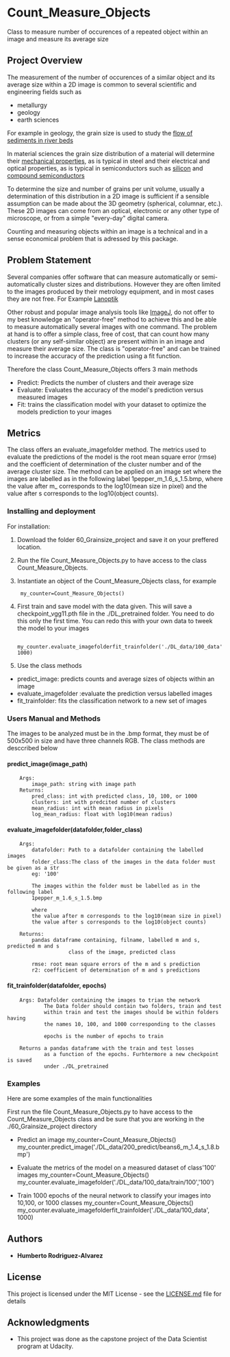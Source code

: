 # Count_Measure_Objects

Class to measure number of occurences of a repeated object within an image and measure its average size 

## Project Overview

The measurement of the number of occurences of a similar object and its average size within a 2D image is common to several scientific and engineering fields such as 
- metallurgy
- geology
- earth sciences

For example in geology, the grain size is used to study the 
[flow of sediments in river beds](https://onlinelibrary.wiley.com/doi/abs/10.1002/(SICI)1096-9837(199804)23:4%3C345::AID-ESP850%3E3.0.CO;2-B?casa_token=UIcTFPtknAoAAAAA:KBH3_aXOdTmNBRC-7JEqlXBEp0doUwJIJVG4xQbGPDBnkGCyZozqg6xxJBOSWff2bm6U47S6IXZBSw)

In material sciences the grain size distribution of a material will determine their [mechanical properties](https://escholarship.org/content/qt88g8n6f8/qt88g8n6f8.pdf), as is typical in steel and their electrical and optical properties, as is typical in semiconductors such as [silicon](https://www.sciencedirect.com/science/article/abs/pii/S1369800111000886) and [compound semiconductors](https://www.sciencedirect.com/science/article/abs/pii/S1359645413002784)

To determine the size and number of grains per unit volume, usually a determination of this distribution in a 2D image is sufficient if a sensible assumption can be made about the 3D geometry (spherical, columnar, etc.). These 2D images can come from an optical, electronic or any other type of microscope, or from a simple "every-day" digital camera. 

Counting and measuring objects within an image is a technical and in a sense economical problem that is adressed by this package.

## Problem Statement

Several companies offer software that can measure automatically or semi-automatically cluster sizes and distributions.  However they are often limited to the images produced by their metrology equipment, and in most cases they are not free. For Example [Lanoptik](https://www.lanoptik.com/microscope-software-iworks-fg)

Other robust and popular image analysis tools like [ImageJ](https://imagej.net/Welcome/), do not offer to my best knowledge an "operator-free" method to achieve this and be able to measure automatically several images with one command. The problem at hand is to offer a simple class, free of cost, that can count how many clusters (or any self-similar object) are present within in an image and measure their average size. The class is "operator-free" and can be trained to increase the accuracy of the prediction using a fit function.  

Therefore the class Count_Measure_Objects offers 3 main methods

+ Predict: Predicts the number of clusters and their average size
+ Evaluate: Evaluates the accuracy of the model's prediction versus measured images 
+ Fit: trains the classification model with your dataset to optimize the models prediction to your images

## Metrics

The class offers an evaluate_imagefolder method. The metrics used to evaluate the predictions of the model is the root mean square error (rmse) and the coefficient of determination of the cluster number and of the average cluster size. The method can be applied on an image set where the images are labelled as in the following label 1pepper_m_1.6_s_1.5.bmp, where the value after m_ corresponds to the log10(mean size in pixel) and the value after s corresponds to the log10(object counts).

### Installing and deployment

For installation: 

1) Download the folder 60_Grainsize_project and save it on your preffered location. 

2) Run the file Count_Measure_Objects.py to have access to the class Count_Measure_Objects.

3) Instantiate an object of the Count_Measure_Objects class, for example

        my_counter=Count_Measure_Objects()

4) First train and save model with the data given. This will save a checkpoint_vgg11.pth file in the ./DL_pretrained folder. You need to do this only the first time. You can redo this with your own data to tweek the model to your images
        
        my_counter.evaluate_imagefolderfit_trainfolder('./DL_data/100_data', 1000)  

5) Use the class methods

+ predict_image: predicts counts and average sizes of objects within an image
+ evaluate_imagefolder :evaluate the prediction versus labelled images
+ fit_trainfolder: fits the classification network to a new set of images

### Users Manual and Methods

The images to be analyzed must be in the .bmp format, they must be of 500x500 in size and have three channels RGB. The class methods are desccribed below

#### predict_image(image_path)
        Args: 
            image_path: string with image path     
        Returns: 
            pred_class: int with predicted class, 10, 100, or 1000
            clusters: int with predcited number of clusters
            mean_radius: int with mean radius in pixels
            log_mean_radius: float with log10(mean radius)

#### evaluate_imagefolder(datafolder,folder_class)
        Args: 
            datafolder: Path to a datafolder containing the labelled images
            folder_class:The class of the images in the data folder must be given as a str
            eg: '100'
            
            The images within the folder must be labelled as in the following label
            1pepper_m_1.6_s_1.5.bmp
            
            where 
            the value after m corresponds to the log10(mean size in pixel)
            the value after s corresponds to the log10(object counts)
        
        Returns: 
            pandas dataframe containing, filname, labelled m and s, predicted m and s
                        class of the image, predicted class
            
            rmse: root mean square errors of the m and s prediction 
            r2: coefficient of determination of m and s predictions

#### fit_trainfolder(datafolder, epochs)
        Args: Datafolder containing the images to trian the network
                The Data folder should contain two folders, train and test
                within train and test the images should be within folders having
                the names 10, 100, and 1000 corresponding to the classes
                
                epochs is the number of epochs to train 
                
        Returns a pandas dataframe with the train and test losses
                as a function of the epochs. Furhtermore a new checkpoint is saved
                under ./DL_pretrained

### Examples

Here are some examples of the main functionalities

First run the file Count_Measure_Objects.py to have access to the Count_Measure_Objects class and be sure that you are working in the ./60_Grainsize_project directory


+ Predict an image
        my_counter=Count_Measure_Objects()
        my_counter.predict_image('./DL_data/200_predict/beans6_m_1.4_s_1.8.bmp')  
        
+ Evaluate the metrics of the model on a measured dataset of class'100' images
        my_counter=Count_Measure_Objects()
        my_counter.evaluate_imagefolder('./DL_data/100_data/train/100','100')          

+ Train 1000 epochs of the neural network to classify your images into 10,100, or 1000 classes
        my_counter=Count_Measure_Objects()
        my_counter.evaluate_imagefolderfit_trainfolder('./DL_data/100_data', 1000)  
       

## Authors

* **Humberto Rodriguez-Alvarez** 

## License

This project is licensed under the MIT License - see the [LICENSE.md](LICENSE.md) file for details

## Acknowledgments

* This project was done as the capstone project of the Data Scientist program at Udacity. 
